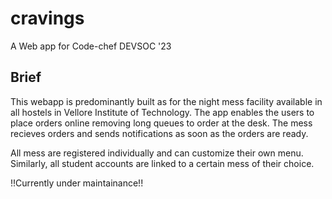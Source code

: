 # cravings
A Web app for Code-chef DEVSOC '23

## Brief
This webapp is predominantly built as for the night mess facility available in all hostels in Vellore Institute of Technology. The app enables the users to place orders online removing long queues to order at the desk. The mess recieves orders and sends notifications as soon as the orders are ready.

All mess are registered individually and can customize their own menu. Similarly, all student accounts are linked to a certain mess of their choice.

!!Currently under maintainance!!
